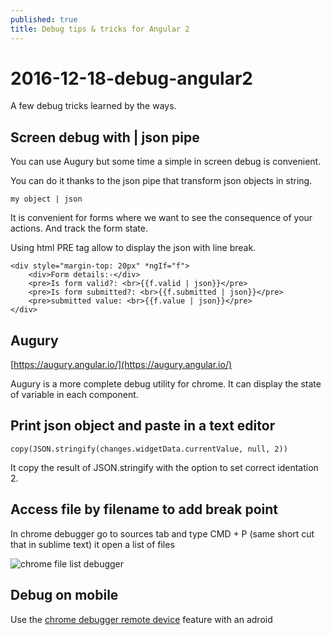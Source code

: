 ```yaml
---
published: true
title: Debug tips & tricks for Angular 2
---
```


# 2016-12-18-debug-angular2

A few debug tricks learned by the ways.

## Screen debug with \| json pipe

You can use Augury but some time a simple in screen debug is convenient.

You can do it thanks to the json pipe that transform json objects in string.

`my object | json`

It is convenient for forms where we want to see the consequence of your actions. And track the form state.

Using html PRE tag allow to display the json with line break.

```text
<div style="margin-top: 20px" *ngIf="f">
    <div>Form details:-</div>
    <pre>Is form valid?: <br>{{f.valid | json}}</pre>
    <pre>Is form submitted?: <br>{{f.submitted | json}}</pre>
    <pre>submitted value: <br>{{f.value | json}}</pre>
</div>
```

## Augury

[https://augury.angular.io/](https://augury.angular.io/)

Augury is a more complete debug utility for chrome. It can display the state of variable in each component.

## Print json object and paste in a text editor

```text
copy(JSON.stringify(changes.widgetData.currentValue, null, 2))
```

It copy the result of JSON.stringify with the option to set correct identation 2.

## Access file by filename to add break point

In chrome debugger go to sources tab and type CMD + P \(same short cut that in sublime text\) it open a list of files

![chrome file list debugger](https://github.com/sinsunsan/dev-wiki/tree/e91a89337cb472fad5198a7110a0eaa8d63d66f5/images/chrome-debugger-file-list.png)

## Debug on mobile

Use the [chrome debugger remote device](https://developers.google.com/web/tools/chrome-devtools/remote-debugging/?utm_source=dcc&utm_medium=redirect&utm_campaign=2016q3) feature with an adroid

